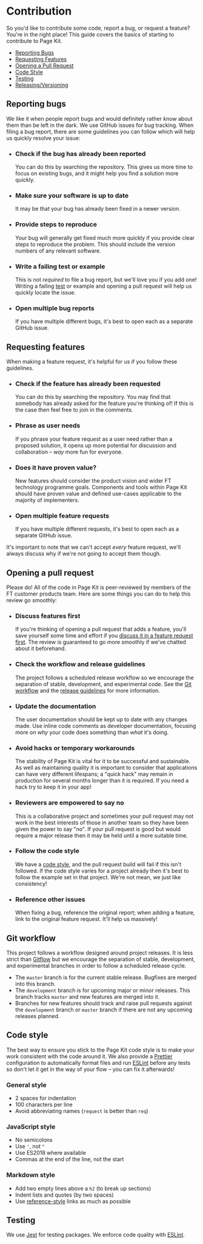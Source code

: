# Contribution

So you'd like to contribute some code, report a bug, or request a feature? You're in the right place! This guide covers the basics of starting to contribute to Page Kit.

  - [Reporting Bugs](#reporting-bugs)
  - [Requesting Features](#requesting-features)
  - [Opening a Pull Request](#opening-a-pull-request)
  - [Code Style](#code-style)
  - [Testing](#testing)
  - [Releasing/Versioning](#releasingversioning)


## Reporting bugs

We like it when people report bugs and would definitely rather _know_ about them than be left in the dark. We use GitHub issues for bug tracking. When filing a bug report, there are some guidelines you can follow which will help us quickly resolve your issue:

  - ### Check if the bug has already been reported
    You can do this by searching the repository. This gives us more time to focus on existing bugs, and it might help you find a solution more quickly.

  - ### Make sure your software is up to date
    It may be that your bug has already been fixed in a newer version.

  - ### Provide steps to reproduce
    Your bug will generally get fixed much more quickly if you provide clear steps to reproduce the problem. This should include the version numbers of any relevant software.

  - ### Write a failing test or example
    This is not _required_ to file a bug report, but we'll love you if you add one! Writing a failing [test](#testing) or example and opening a pull request will help us quickly locate the issue.

  - ### Open multiple bug reports
    If you have multiple different bugs, it's best to open each as a separate GitHub issue.


## Requesting features

When making a feature request, it's helpful for us if you follow these guidelines.

  - ### Check if the feature has already been requested
    You can do this by searching the repository. You may find that somebody has already asked for the feature you're thinking of! If this is the case then feel free to join in the comments.

  - ### Phrase as user needs
    If you phrase your feature request as a user need rather than a proposed solution, it opens up more potential for discussion and collaboration – _way_ more fun for everyone.

  - ### Does it have proven value?
    New features should consider the product vision and wider FT technology programme goals. Components and tools within Page Kit should have proven value and defined use-cases applicable to the majority of implementers.

  - ### Open multiple feature requests
    If you have multiple different requests, it's best to open each as a separate GitHub issue.

It's important to note that we can't accept _every_ feature request, we'll always discuss why if we're not going to accept them though.


## Opening a pull request

Please do! All of the code in Page Kit is peer-reviewed by members of the FT customer products team. Here are some things you can do to help this review go smoothly:

  - ### Discuss features first
    If you're thinking of opening a pull request that adds a feature, you'll save yourself some time and effort if you [discuss it in a feature request first](#requesting-features). The review is guaranteed to go more smoothly if we've chatted about it beforehand.

  - ### Check the workflow and release guidelines
    The project follows a scheduled release workflow so we encourage the separation of stable, development, and experimental code. See the [Git workflow](#git-workflow) and the [release guidelines](release-guidelines.md) for more information.

  - ### Update the documentation
    The user documentation should be kept up to date with any changes made. Use inline code comments as developer documentation, focusing more on _why_ your code does something than _what_ it's doing.

  - ### Avoid hacks or temporary workarounds
    The stability of Page Kit is vital for it to be successful and sustainable. As well as maintaining quality it is important to consider that applications can have very different lifespans; a "quick hack" may remain in production for several months longer than it is required. If you need a hack try to keep it in your app!

  - ### Reviewers are empowered to say no
    This is a collaborative project and sometimes your pull request may not work in the best interests of those in another team so they have been given the power to say "no". If your pull request is good but would require a major release then it may be held until a more suitable time.

  - ### Follow the code style
    We have a [code style](#code-style), and the pull request build will fail if this isn't followed. If the code style varies for a project already then it's best to follow the example set in that project. We're not mean, we just like consistency!

  - ### Reference other issues
    When fixing a bug, reference the original report; when adding a feature, link to the original feature request. It'll help us massively!


## Git workflow

This project follows a workflow designed around project releases. It is less strict than [Gitflow] but we encourage the separation of stable, development, and experimental branches in order to follow a scheduled release cycle.

- The `master` branch is for the current stable release. Bugfixes are merged into this branch.
- The `development` branch is for upcoming major or minor releases. This branch tracks `master` and new features are merged into it.
- Branches for new features should track and raise pull requests against the `development` branch or `master` branch if there are not any upcoming releases planned.

[Gitflow]: https://www.atlassian.com/git/tutorials/comparing-workflows/gitflow-workflow


## Code style

The best way to ensure you stick to the Page Kit code style is to make your work consistent with the code around it. We also provide a [Prettier] configuration to automatically format files and run [ESLint] before any tests so don't let it get in the way of your flow – you can fix it afterwards!

[Prettier]: https://prettier.io/
[ESLint]: https://eslint.org/

### General style

  - 2 spaces for indentation
  - 100 characters per line
  - Avoid abbreviating names (`request` is better than `req`)

### JavaScript style

  - No semicolons
  - Use `'`, not `"`
  - Use ES2018 where available
  - Commas at the end of the line, not the start

### Markdown style

  - Add two empty lines above a `h2` (to break up sections)
  - Indent lists and quotes (by two spaces)
  - Use [reference-style] links as much as possible

[reference-style]: https://github.com/adam-p/markdown-here/wiki/Markdown-Cheatsheet#links


## Testing

We use [Jest] for testing packages. We enforce code quality with [ESLint].

[Jest]: https://jestjs.io/
[ESLint]: https://eslint.org/
